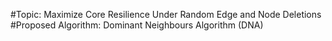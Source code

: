 #Topic: Maximize Core Resilience Under Random Edge and Node Deletions
#Proposed Algorithm: Dominant Neighbours Algorithm (DNA)
